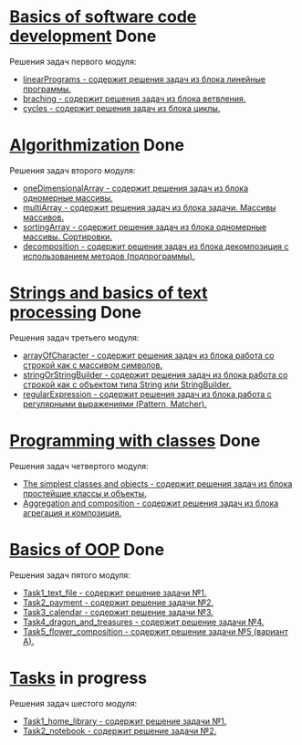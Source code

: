 # [Basics of software code development](https://github.com/nearbyall/Introduction_To_Java_Online/tree/master/Basics%20of%20software%20code%20developming) Done
Решения задач первого модуля: 
- [linearPrograms - содержит решения задач из блока линейные программы.](https://github.com/nearbyall/Introduction_To_Java_Online/tree/master/Basics%20of%20software%20code%20developming/src/com/epam/javaIntro/linearPrograms)
- [braching - содержит решения задач из блока ветвления.](https://github.com/nearbyall/Introduction_To_Java_Online/tree/master/Basics%20of%20software%20code%20developming/src/com/epam/javaIntro/branching)
- [cycles - содержит решения задач из блока циклы.](https://github.com/nearbyall/Introduction_To_Java_Online/tree/master/Basics%20of%20software%20code%20developming/src/com/epam/javaIntro/cycles)

# [Algorithmization](https://github.com/nearbyall/Introduction_To_Java_Online/tree/master/Algorithmization) Done
Решения задач второго модуля:
- [oneDimensionalArray - содержит решения задач из блока одномерные массивы.](https://github.com/nearbyall/Introduction_To_Java_Online/tree/master/Algorithmization/src/com/epam/javaIntro/oneDimensionalArray)
- [multiArray - содержит решения задач из блока задачи. Массивы массивов.](https://github.com/nearbyall/Introduction_To_Java_Online/tree/master/Algorithmization/src/com/epam/javaIntro/multiArray)
- [sortingArray - содержит решения задач из блока одномерные массивы. Сортировки.](https://github.com/nearbyall/Introduction_To_Java_Online/tree/master/Algorithmization/src/com/epam/javaIntro/sortingArray)
- [decomposition - содержит решения задач из блока декомпозиция с использованием методов (подпрограммы).](https://github.com/nearbyall/Introduction_To_Java_Online/tree/master/Algorithmization/src/com/epam/javaIntro/decomposition)

# [Strings and basics of text processing](https://github.com/nearbyall/Introduction_To_Java_Online/tree/master/Strings%20and%20basics%20of%20text%20processing) Done
Решения задач третьего модуля:
- [arrayOfCharacter - содержит решения задач из блока работа со строкой как с массивом символов.](https://github.com/nearbyall/Introduction_To_Java_Online/tree/master/Strings%20and%20basics%20of%20text%20processing/src/com/epam/javaIntro/arrayOfCharacter)
- [stringOrStringBuilder - содержит решения задач из блока работа со строкой как с объектом типа String или StringBuilder.](https://github.com/nearbyall/Introduction_To_Java_Online/tree/master/Strings%20and%20basics%20of%20text%20processing/src/com/epam/javaIntro/stringOrStringBuilder)
- [regularExpression - содержит решения задач из блока работа с регулярными выражениями (Pattern, Matcher).](https://github.com/nearbyall/Introduction_To_Java_Online/tree/master/Strings%20and%20basics%20of%20text%20processing/src/com/epam/javaIntro/regularExpression)

# [Programming with classes](https://github.com/nearbyall/Introduction_To_Java_Online/tree/master/Programming%20with%20classes) Done
Решения задач четвертого модуля:
- [The simplest classes and objects - содержит решения задач из блока простейшие классы и объекты.](https://github.com/nearbyall/Introduction_To_Java_Online/tree/master/Programming%20with%20classes/The%20simplest%20classes%20and%20objects)
- [Aggregation and composition - содержит решения задач из блока агрегация и композиция.](https://github.com/nearbyall/Introduction_To_Java_Online/tree/master/Programming%20with%20classes/Aggregation%20and%20composition)

# [Basics of OOP](https://github.com/nearbyall/Introduction_To_Java_Online/tree/master/Basics%20of%20OOP) Done
Решения задач пятого модуля:
- [Task1_text_file - содержит решение задачи №1.](https://github.com/nearbyall/Introduction_To_Java_Online/tree/master/Basics%20of%20OOP/Task1_text_file)
- [Task2_payment - содержит решение задачи №2.](https://github.com/nearbyall/Introduction_To_Java_Online/tree/master/Basics%20of%20OOP/Task2_payment)
- [Task3_calendar - содержит решение задачи №3.](https://github.com/nearbyall/Introduction_To_Java_Online/tree/master/Basics%20of%20OOP/Task3_calendar)
- [Task4_dragon_and_treasures - содержит решение задачи №4.](https://github.com/nearbyall/Introduction_To_Java_Online/tree/master/Basics%20of%20OOP/Task4_dragon_and_treasures)
- [Task5_flower_composition - содержит решение задачи №5 (вариант А).](https://github.com/nearbyall/Introduction_To_Java_Online/tree/master/Basics%20of%20OOP/Task5A_flower_composition)

# [Tasks](https://github.com/nearbyall/Introduction_To_Java_Online/tree/master/Tasks) in progress
Решения задач шестого модуля:
- [Task1_home_library - содержит решение задачи №1.](https://github.com/nearbyall/Introduction_To_Java_Online/tree/master/Tasks/Task1_home_library)
- [Task2_notebook - содержит решение задачи №2.](https://github.com/nearbyall/Introduction_To_Java_Online/tree/master/Tasks/Task2_notebook)
